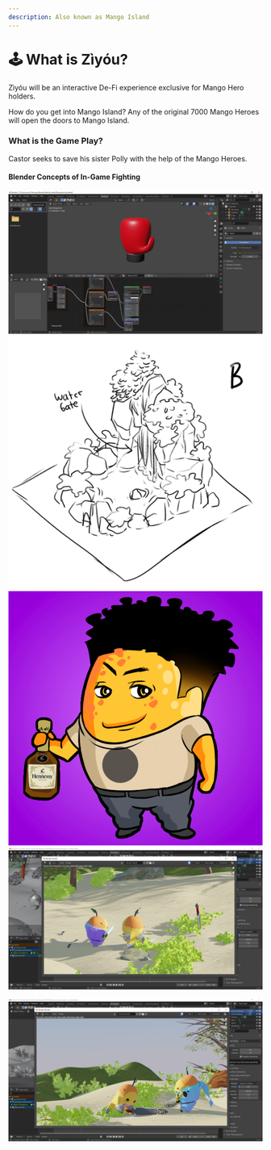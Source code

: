 ```yaml
---
description: Also known as Mango Island
---
```


# 🕹 What is Zìyóu?

Zìyóu will be an interactive De-Fi experience exclusive for Mango Hero holders.&#x20;

How do you get into Mango Island? Any of the original 7000 Mango Heroes will open the doors to Mango Island.

### What is the Game Play?

Castor seeks to save his sister Polly with the help of the Mango Heroes.

#### Blender Concepts of In-Game Fighting

![](<../.gitbook/assets/image (13).png>)![](<../.gitbook/assets/image (12).png>)![](<../.gitbook/assets/image (17).png>)![](<../.gitbook/assets/image (16) (1) (1).png>)

![](<../.gitbook/assets/image (14).png>)
